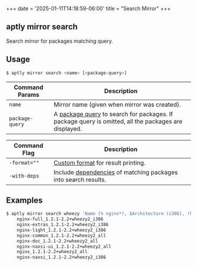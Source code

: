 +++
date = '2025-01-11T14:18:59-06:00'
title = "Search Mirror"
+++

aptly mirror search
-------------------

Search mirror for packages matching query.

## Usage
```bash
$ aptly mirror search <name> [<package-query>]
```

| Command Params | Description |
|---|---|
| `name` | Mirror name (given when mirror was created). |
| `package-query` | A [package query](/doc/feature/query/) to search for packages. If package query is omitted, all the packages are displayed. |

| Command Flag | Description |
|---|---|
| `-format=""` | [Custom format](/doc/feature/package-display/) for result printing. |
| `-with-deps` | Include [dependencies](/doc/feature/dependencies) of matching packages into search results. |

## Examples
```bash
$ aptly mirror search wheezy 'Name (% nginx*), $Architecture (i386), !Name (% *-dbg)'
    nginx-full_1.2.1-2.2+wheezy2_i386
    nginx-extras_1.2.1-2.2+wheezy2_i386
    nginx-light_1.2.1-2.2+wheezy2_i386
    nginx-common_1.2.1-2.2+wheezy2_all
    nginx-doc_1.2.1-2.2+wheezy2_all
    nginx-naxsi-ui_1.2.1-2.2+wheezy2_all
    nginx_1.2.1-2.2+wheezy2_all
    nginx-naxsi_1.2.1-2.2+wheezy2_i386
```
